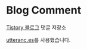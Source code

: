 # Blog Comment

[Tistory 블로그](http://privatedevelopnote.tistory.com/) 댓글 저장소

[utteranc.es](https://utteranc.es/)를 사용했습니다.

